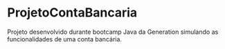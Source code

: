 # ProjetoContaBancaria
Projeto desenvolvido durante bootcamp Java da Generation simulando as funcionalidades de uma conta bancária.
